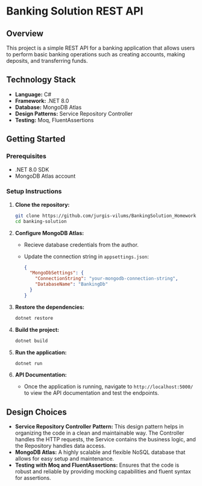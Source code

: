 # Banking Solution REST API

## Overview

This project is a simple REST API for a banking application that allows users to perform basic banking operations such as creating accounts, making deposits, and transferring funds.

## Technology Stack

- **Language:** C#
- **Framework:** .NET 8.0
- **Database:** MongoDB Atlas
- **Design Patterns:** Service Repository Controller
- **Testing:** Moq, FluentAssertions

## Getting Started

### Prerequisites

- .NET 8.0 SDK
- MongoDB Atlas account

### Setup Instructions

1. **Clone the repository:**

   ```bash
   git clone https://github.com/jurgis-vilums/BankingSolution_Homework
   cd banking-solution
   ```

2. **Configure MongoDB Atlas:**

   - Recieve database credentials from the author.
   - Update the connection string in `appsettings.json`:

     ```json
     {
       "MongoDbSettings": {
         "ConnectionString": "your-mongodb-connection-string",
         "DatabaseName": "BankingDb"
       }
     }
     ```

3. **Restore the dependencies:**

   ```bash
   dotnet restore
   ```

4. **Build the project:**

   ```bash
   dotnet build
   ```

5. **Run the application:**

   ```bash
   dotnet run
   ```

6. **API Documentation:**
   - Once the application is running, navigate to `http://localhost:5000/` to view the API documentation and test the endpoints.

## Design Choices

- **Service Repository Controller Pattern:** This design pattern helps in organizing the code in a clean and maintainable way. The Controller handles the HTTP requests, the Service contains the business logic, and the Repository handles data access.
- **MongoDB Atlas:** A highly scalable and flexible NoSQL database that allows for easy setup and maintenance.
- **Testing with Moq and FluentAssertions:** Ensures that the code is robust and reliable by providing mocking capabilities and fluent syntax for assertions.
